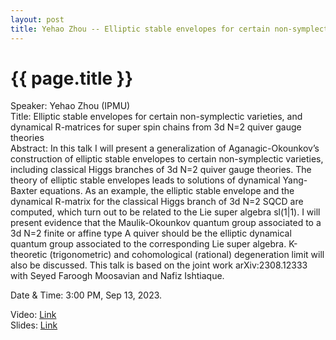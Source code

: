 ```yaml
---
layout: post
title: Yehao Zhou -- Elliptic stable envelopes for certain non-symplectic varieties, and dynamical R-matrices for super spin chains from 3d N=2 quiver gauge theories
---
```


{{ page.title }}
================

Speaker: Yehao Zhou (IPMU)  
Title: Elliptic stable envelopes for certain non-symplectic varieties, and dynamical R-matrices for super spin chains from 3d N=2 quiver gauge theories  
Abstract: In this talk I will present a generalization of Aganagic-Okounkov’s construction of elliptic stable envelopes to certain non-symplectic varieties, including classical Higgs branches of 3d N=2 quiver gauge theories. The theory of elliptic stable envelopes leads to solutions of dynamical Yang-Baxter equations. As an example, the elliptic stable envelope and the dynamical R-matrix for the classical Higgs branch of 3d N=2 SQCD are computed, which turn out to be related to the Lie super algebra sl(1|1). I will present evidence that the Maulik-Okounkov quantum group associated to a 3d N=2 finite or affine type A quiver should be the elliptic dynamical quantum group associated to the corresponding Lie super algebra. K-theoretic (trigonometric) and cohomological (rational) degeneration limit will also be discussed. This talk is based on the joint work arXiv:2308.12333 with Seyed Faroogh Moosavian and Nafiz Ishtiaque.   

Date & Time: 3:00 PM, Sep 13, 2023.  

Video: [Link](https://www.bilibili.com/video/BV1894y1W7XF)  
Slides: [Link](http://jointhepth.github.io/files/2023-9-13-Yehao-Zhou.pdf)